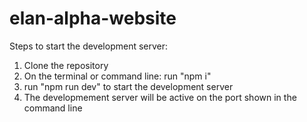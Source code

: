# elan-alpha-website

Steps to start the development server:
1. Clone the repository
2. On the terminal or command line: run "npm i"
3. run "npm run dev" to start the development server
4. The developmement server will be active on the port shown in the command line
